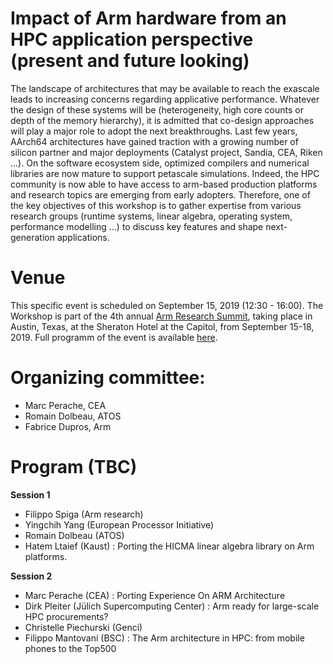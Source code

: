 # Impact of Arm hardware from an HPC application perspective (present and future looking)


The landscape of architectures that may be available to reach the exascale leads to increasing concerns regarding applicative performance. Whatever the design of these systems will be (heterogeneity, high core counts or depth of the memory hierarchy), it is admitted that co-design approaches will play a major role to adopt the next breakthroughs. Last few years, AArch64 architectures have gained traction with a growing number of silicon partner and major deployments (Catalyst project, Sandia, CEA, Riken …).  On the software ecosystem side, optimized compilers and numerical libraries are now mature to support petascale simulations.
 Indeed, the HPC community is now able to have access to arm-based production platforms and research topics are emerging from early adopters.  Therefore, one of the key objectives of this workshop is to gather expertise from various research groups (runtime systems, linear algebra, operating system, performance modelling …) to discuss key features and shape next-generation applications. 
 

# Venue

This specific event is scheduled on September 15, 2019 (12:30 - 16:00).
The Workshop is part of the 4th annual [Arm Research Summit](https://www.arm.com/company/events/research-summit), taking place in Austin, Texas, at the Sheraton Hotel at the Capitol, from September 15-18, 2019. Full programm of the event is available  [here](https://eu.eventscloud.com/ehome/200185849).

# Organizing committee:
* Marc Perache, CEA 
* Romain Dolbeau, ATOS	
* Fabrice Dupros, Arm	

  
# Program (TBC)

__Session 1__
* Filippo Spiga (Arm research)
* Yingchih Yang (European Processor Initiative)
* Romain Dolbeau (ATOS)
* Hatem Ltaief (Kaust) : Porting the HICMA linear algebra library on Arm platforms. 

__Session 2__	
* Marc Perache (CEA) : Porting Experience On ARM Architecture
* Dirk Pleiter (Jülich Supercomputing Center) : Arm ready for large-scale HPC procurements?
* Christelle Piechurski (Genci)
* Filippo Mantovani (BSC) : The Arm architecture in HPC: from mobile phones to the Top500
